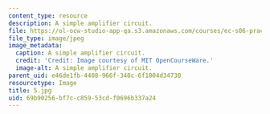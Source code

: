 ```yaml
---
content_type: resource
description: A simple amplifier circuit.
file: https://ol-ocw-studio-app-qa.s3.amazonaws.com/courses/ec-s06-practical-electronics-fall-2004/69b90256bf7cc85953cdf0696b337a24_5.jpg
file_type: image/jpeg
image_metadata:
  caption: A simple amplifier circuit.
  credit: 'Credit: Image courtesy of MIT OpenCourseWare.'
  image-alt: A simple amplifier circuit.
parent_uid: e46de1fb-4408-966f-340c-6f1004d34730
resourcetype: Image
title: 5.jpg
uid: 69b90256-bf7c-c859-53cd-f0696b337a24
---
```

